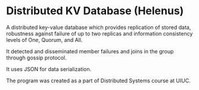 Distributed KV Database (Helenus)
========================

A distributed key-value database which provides replication of stored data, robustness against failure of up to two replicas and information consistency levels of One, Quorum, and All.

It detected and disseminated member failures and joins in the group through gossip protocol.

It uses JSON for data serialization.

The program was created as a part of Distributed Systems course at UIUC.
